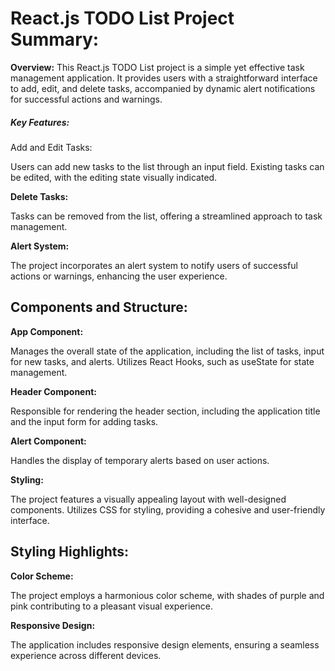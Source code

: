 # React.js TODO List Project Summary:

<b>Overview:</b>
This React.js TODO List project is a simple yet effective task management application. It provides users with a straightforward interface to add, edit, and delete tasks, accompanied by dynamic alert notifications for successful actions and warnings.

<h5>Key Features:</h5>
Add and Edit Tasks:
<p>Users can add new tasks to the list through an input field.
Existing tasks can be edited, with the editing state visually indicated.</p>

<b>Delete Tasks:</b>
<p>Tasks can be removed from the list, offering a streamlined approach to task management.</p>

<b>Alert System:</b>
<p>The project incorporates an alert system to notify users of successful actions or warnings, enhancing the user experience.</p>
<h2>Components and Structure:</h2>
<b>App Component:</b>
<p>Manages the overall state of the application, including the list of tasks, input for new tasks, and alerts.
Utilizes React Hooks, such as useState for state management.</p>
<b>Header Component:</b>

Responsible for rendering the header section, including the application title and the input form for adding tasks.

<b>Alert Component:</b>
<p>Handles the display of temporary alerts based on user actions.</p>

<b>Styling:</b>
<p>The project features a visually appealing layout with well-designed components.
Utilizes CSS for styling, providing a cohesive and user-friendly interface.</p>
<h2>Styling Highlights:</h2>
<b>Color Scheme:</b>

<p>The project employs a harmonious color scheme, with shades of purple and pink contributing to a pleasant visual experience.</p>
<b>Responsive Design:</b>

<p>The application includes responsive design elements, ensuring a seamless experience across different devices.</p>
